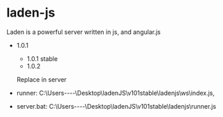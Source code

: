 # laden-js
Laden is a powerful server written in js, and angular.js

* 1.0.1
  * 1.0.1 stable
  * 1.0.2
  
  Replace in server 
* runner: C:\Users\----\Desktop\ladenJS\v101stable\ladenjs\ws\index.js,
* server.bat: C:\Users\----\Desktop\ladenJS\v101stable\ladenjs\runner.js
